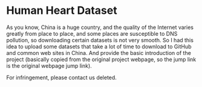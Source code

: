 # Human Heart Dataset

As you know, China is a huge country, and the quality of the Internet varies greatly from place to place, and some places are susceptible to DNS pollution, so downloading certain datasets is not very smooth. So I had this idea to upload some datasets that take a lot of time to download to GitHub and common web sites in China. And provide the basic introduction of the project (basically copied from the original project webpage, so the jump link is the original webpage jump link).

For infringement, please contact us deleted.